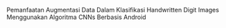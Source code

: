 Pemanfaatan Augmentasi Data Dalam Klasifikasi Handwritten Digit Images Menggunakan Algoritma CNNs Berbasis Android

